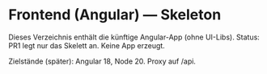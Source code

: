 # Frontend (Angular) — Skeleton
Dieses Verzeichnis enthält die künftige Angular-App (ohne UI-Libs).
Status: PR1 legt nur das Skelett an. Keine App erzeugt.

Zielstände (später): Angular 18, Node 20. Proxy auf /api.

